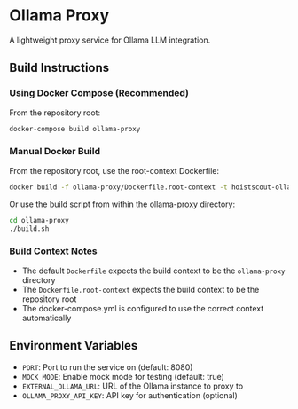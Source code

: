 # Ollama Proxy

A lightweight proxy service for Ollama LLM integration.

## Build Instructions

### Using Docker Compose (Recommended)
From the repository root:
```bash
docker-compose build ollama-proxy
```

### Manual Docker Build
From the repository root, use the root-context Dockerfile:
```bash
docker build -f ollama-proxy/Dockerfile.root-context -t hoistscout-ollama-proxy .
```

Or use the build script from within the ollama-proxy directory:
```bash
cd ollama-proxy
./build.sh
```

### Build Context Notes
- The default `Dockerfile` expects the build context to be the `ollama-proxy` directory
- The `Dockerfile.root-context` expects the build context to be the repository root
- The docker-compose.yml is configured to use the correct context automatically

## Environment Variables
- `PORT`: Port to run the service on (default: 8080)
- `MOCK_MODE`: Enable mock mode for testing (default: true)
- `EXTERNAL_OLLAMA_URL`: URL of the Ollama instance to proxy to
- `OLLAMA_PROXY_API_KEY`: API key for authentication (optional)